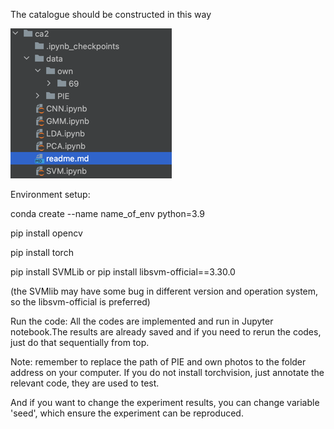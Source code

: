The catalogue should be constructed in this way

![img.png](catalogue.png)

Environment setup:

conda create --name name_of_env python=3.9

pip install opencv

pip install torch

pip install SVMLib or pip install libsvm-official==3.30.0

(the SVMlib may have some bug in different version and operation system, so the libsvm-official is preferred)

Run the code:
All the codes are implemented and run in Jupyter notebook.The results are already
saved and if you need to rerun the codes, just do that sequentially from top.

Note: remember to replace the path of PIE and own photos to the folder address on your
computer. If you do not install torchvision, just annotate the relevant code, they are used to test.

And if you want to change the experiment results, you can change variable 'seed', which ensure the experiment can be reproduced.